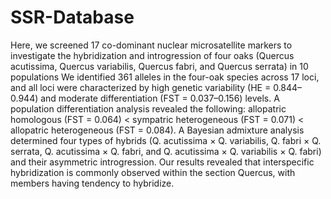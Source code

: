 # SSR-Database
Here, we screened 17 co-dominant nuclear microsatellite markers to investigate the hybridization and introgression of four oaks (Quercus acutissima, Quercus variabilis, Quercus fabri, and Quercus serrata) in 10 populations
We identified 361 alleles in the four-oak species across 17 loci, and all loci were characterized by high genetic variability (HE = 0.844–0.944) and moderate differentiation (FST = 0.037–0.156) levels. A population differentiation analysis revealed the following: allopatric homologous (FST = 0.064) < sympatric heterogeneous (FST = 0.071) < allopatric heterogeneous (FST = 0.084). A Bayesian admixture analysis determined four types of hybrids (Q. acutissima × Q. variabilis, Q. fabri × Q. serrata, Q. acutissima × Q. fabri, and Q. acutissima × Q. variabilis × Q. fabri) and their asymmetric introgression. Our results revealed that interspecific hybridization is commonly observed within the section Quercus, with members having tendency to hybridize.
